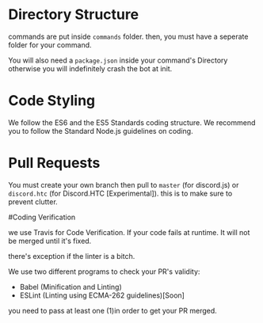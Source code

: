# Directory Structure

commands are put inside ``commands`` folder.
then, you must have a seperate folder for your command.

You will also need a ``package.json`` inside your command's Directory
otherwise you will indefinitely crash the bot at init.

# Code Styling

We follow the ES6 and the ES5 Standards coding structure. We recommend
you to follow the Standard Node.js guidelines on coding.


# Pull Requests

You must create your own branch then pull to ``master`` (for discord.js) or ``discord.htc`` (for Discord.HTC [Experimental]).
this is to make sure to prevent clutter.

#Coding Verification

we use Travis for Code Verification. If your code fails at runtime.
It will not be merged until it's fixed.

there's exception if the linter is a bitch.

We use two different programs to check your PR's validity:

- Babel (Minification and Linting)
- ESLint (Linting using ECMA-262 guidelines)[Soon]

you need to pass at least one (1)in order to get your PR merged.
